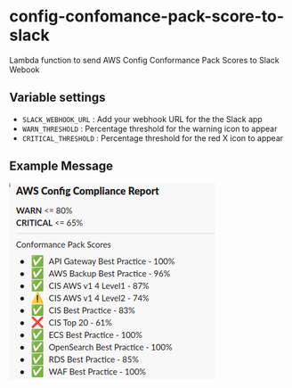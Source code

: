 # config-confomance-pack-score-to-slack

Lambda function to send AWS Config Conformance Pack Scores to Slack Webook

## Variable settings
* `SLACK_WEBHOOK_URL` : Add your webhook URL for the the Slack app
* `WARN_THRESHOLD` : Percentage threshold for the warning icon to appear
* `CRITICAL_THRESHOLD` : Percentage threshold for the red X icon to appear

## Example Message
![Example Message](screenshot.png)
